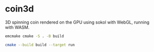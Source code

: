 # coin3d

3D spinning coin rendered on the GPU using sokol with WebGL, running with WASM.

```bash
emcmake cmake -S . -B build
```

```bash
cmake --build build --target run
```
